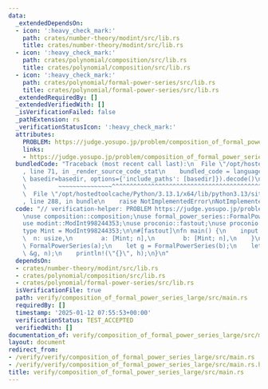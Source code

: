 ```yaml
---
data:
  _extendedDependsOn:
  - icon: ':heavy_check_mark:'
    path: crates/number-theory/modint/src/lib.rs
    title: crates/number-theory/modint/src/lib.rs
  - icon: ':heavy_check_mark:'
    path: crates/polynomial/composition/src/lib.rs
    title: crates/polynomial/composition/src/lib.rs
  - icon: ':heavy_check_mark:'
    path: crates/polynomial/formal-power-series/src/lib.rs
    title: crates/polynomial/formal-power-series/src/lib.rs
  _extendedRequiredBy: []
  _extendedVerifiedWith: []
  _isVerificationFailed: false
  _pathExtension: rs
  _verificationStatusIcon: ':heavy_check_mark:'
  attributes:
    PROBLEM: https://judge.yosupo.jp/problem/composition_of_formal_power_series_large
    links:
    - https://judge.yosupo.jp/problem/composition_of_formal_power_series_large
  bundledCode: "Traceback (most recent call last):\n  File \"/opt/hostedtoolcache/Python/3.13.1/x64/lib/python3.13/site-packages/onlinejudge_verify/documentation/build.py\"\
    , line 71, in _render_source_code_stat\n    bundled_code = language.bundle(stat.path,\
    \ basedir=basedir, options={'include_paths': [basedir]}).decode()\n          \
    \         ~~~~~~~~~~~~~~~^^^^^^^^^^^^^^^^^^^^^^^^^^^^^^^^^^^^^^^^^^^^^^^^^^^^^^^^^^^^^^^^^^\n\
    \  File \"/opt/hostedtoolcache/Python/3.13.1/x64/lib/python3.13/site-packages/onlinejudge_verify/languages/rust.py\"\
    , line 288, in bundle\n    raise NotImplementedError\nNotImplementedError\n"
  code: "// verification-helper: PROBLEM https://judge.yosupo.jp/problem/composition_of_formal_power_series_large\n\
    \nuse composition::composition;\nuse formal_power_series::FormalPowerSeries;\n\
    use modint::ModInt998244353;\nuse proconio::fastout;\nuse proconio::input;\n\n\
    type Mint = ModInt998244353;\n\n#[fastout]\nfn main() {\n    input! {\n      \
    \  n: usize,\n        a: [Mint; n],\n        b: [Mint; n],\n    }\n    let f =\
    \ FormalPowerSeries(a);\n    let g = FormalPowerSeries(b);\n    let h = composition(&f,\
    \ &g, n);\n    println!(\"{}\", h);\n}\n"
  dependsOn:
  - crates/number-theory/modint/src/lib.rs
  - crates/polynomial/composition/src/lib.rs
  - crates/polynomial/formal-power-series/src/lib.rs
  isVerificationFile: true
  path: verify/composition_of_formal_power_series_large/src/main.rs
  requiredBy: []
  timestamp: '2025-01-12 07:55:53+00:00'
  verificationStatus: TEST_ACCEPTED
  verifiedWith: []
documentation_of: verify/composition_of_formal_power_series_large/src/main.rs
layout: document
redirect_from:
- /verify/verify/composition_of_formal_power_series_large/src/main.rs
- /verify/verify/composition_of_formal_power_series_large/src/main.rs.html
title: verify/composition_of_formal_power_series_large/src/main.rs
---
```

